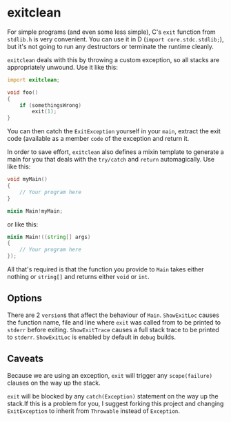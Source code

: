# exitclean

For simple programs (and even some less simple), C's `exit` function from `stdlib.h` is very convenient. You can use it in D (`import core.stdc.stdlib;`), but it's not going to run any destructors or terminate the runtime cleanly.

`exitclean` deals with this by throwing a custom exception, so all stacks are appropriately unwound. Use it like this:

```D
import exitclean;

void foo()
{
    if (somethingsWrong)
        exit(1);
}
```

You can then catch the `ExitException` yourself in your `main`, extract the exit code (available as a member `code` of the exception and return it.

In order to save effort, `exitclean` also defines a mixin template to generate a main for you that deals with the `try/catch` and `return` automagically. Use like this:

```D
void myMain()
{
    // Your program here
}

mixin Main!myMain;
```

or like this:

```D
mixin Main!((string[] args)
{
    // Your program here
});
```

All that's required is that the function you provide to `Main` takes either nothing or `string[]` and returns either `void` or `int`.

## Options
There are 2 `version`s that affect the behaviour of `Main`. `ShowExitLoc` causes the function name, file and line where `exit` was called from to be printed to `stderr` before exiting. `ShowExitTrace` causes a full stack trace to be printed to `stderr`. `ShowExitLoc` is enabled by default in `debug` builds.

## Caveats
Because we are using an exception, `exit` will trigger any `scope(failure)` clauses on the way up the stack.

`exit` will be blocked by any `catch(Exception)` statement on the way up the stack.If this is a problem for you, I suggest forking this project and changing `ExitException` to inherit from `Throwable` instead of `Exception`.
